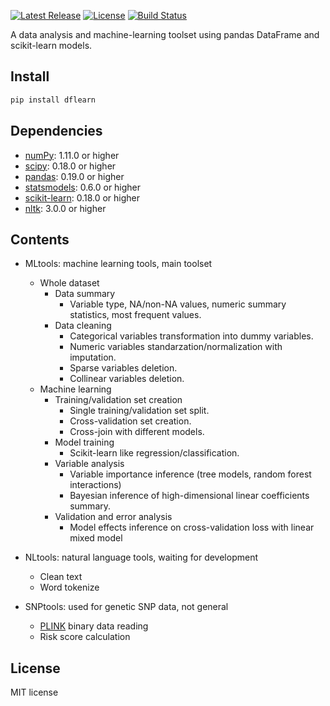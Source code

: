 [![Latest Release](https://img.shields.io/pypi/v/dflearn.svg)](https://pypi.python.org/pypi/dflearn/)
[![License](https://img.shields.io/pypi/l/dflearn.svg)](https://pypi.python.org/pypi/dflearn/)
[![Build Status](https://travis-ci.org/founderfan/DFlearn.svg?branch=master)](https://travis-ci.org/founderfan/DFlearn)

A data analysis and machine-learning toolset using pandas DataFrame and scikit-learn models.

## Install

```sh
pip install dflearn
```

## Dependencies

- [numPy](http://www.numpy.org): 1.11.0 or higher
- [scipy](https://www.scipy.org/): 0.18.0 or higher
- [pandas](http://pandas.pydata.org/): 0.19.0 or higher
- [statsmodels](http://www.statsmodels.org/): 0.6.0 or higher
- [scikit-learn](http://scikit-learn.org/): 0.18.0 or higher
- [nltk](http://www.nltk.org/): 3.0.0 or higher

## Contents

- MLtools: machine learning tools, main toolset
    - Whole dataset
        - Data summary
            - Variable type, NA/non-NA values, numeric summary statistics, most frequent values.
        - Data cleaning
            - Categorical variables transformation into dummy variables.
            - Numeric variables standarzation/normalization with imputation.
            - Sparse variables deletion.
            - Collinear variables deletion.
    - Machine learning
        - Training/validation set creation
            - Single training/validation set split.
            - Cross-validation set creation.
            - Cross-join with different models.
        - Model training
            - Scikit-learn like regression/classification.
        - Variable analysis
            - Variable importance inference (tree models, random forest interactions)
            - Bayesian inference of high-dimensional linear coefficients summary.
        - Validation and error analysis
            - Model effects inference on cross-validation loss with linear mixed model

- NLtools: natural language tools, waiting for development
    - Clean text
    - Word tokenize

- SNPtools: used for genetic SNP data, not general
    - [PLINK](https://www.cog-genomics.org/plink2) binary data reading
    - Risk score calculation

## License

MIT license